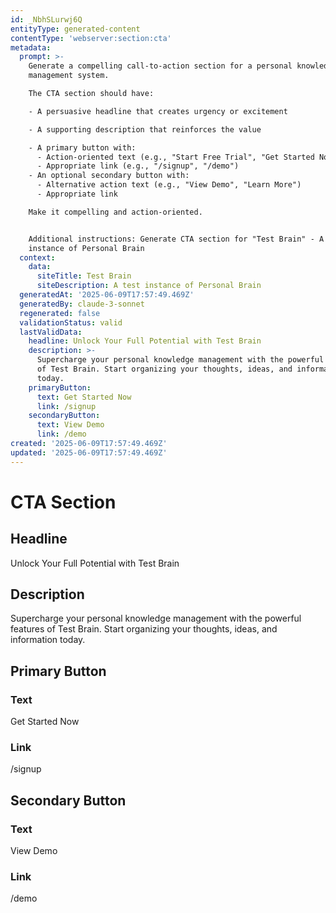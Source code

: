 ```yaml
---
id: _NbhSLurwj6Q
entityType: generated-content
contentType: 'webserver:section:cta'
metadata:
  prompt: >-
    Generate a compelling call-to-action section for a personal knowledge
    management system.

    The CTA section should have:

    - A persuasive headline that creates urgency or excitement

    - A supporting description that reinforces the value

    - A primary button with:
      - Action-oriented text (e.g., "Start Free Trial", "Get Started Now")
      - Appropriate link (e.g., "/signup", "/demo")
    - An optional secondary button with:
      - Alternative action text (e.g., "View Demo", "Learn More")
      - Appropriate link

    Make it compelling and action-oriented.


    Additional instructions: Generate CTA section for "Test Brain" - A test
    instance of Personal Brain
  context:
    data:
      siteTitle: Test Brain
      siteDescription: A test instance of Personal Brain
  generatedAt: '2025-06-09T17:57:49.469Z'
  generatedBy: claude-3-sonnet
  regenerated: false
  validationStatus: valid
  lastValidData:
    headline: Unlock Your Full Potential with Test Brain
    description: >-
      Supercharge your personal knowledge management with the powerful features
      of Test Brain. Start organizing your thoughts, ideas, and information
      today.
    primaryButton:
      text: Get Started Now
      link: /signup
    secondaryButton:
      text: View Demo
      link: /demo
created: '2025-06-09T17:57:49.469Z'
updated: '2025-06-09T17:57:49.469Z'
---
```

# CTA Section

## Headline
Unlock Your Full Potential with Test Brain

## Description
Supercharge your personal knowledge management with the powerful features of Test Brain. Start organizing your thoughts, ideas, and information today.

## Primary Button
### Text
Get Started Now

### Link
/signup

## Secondary Button
### Text
View Demo

### Link
/demo

